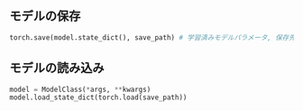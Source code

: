 ## モデルの保存
```python
torch.save(model.state_dict(), save_path) # 学習済みモデルパラメータ, 保存先パス
```

## モデルの読み込み
```python
model = ModelClass(*args, **kwargs)
model.load_state_dict(torch.load(save_path))
```

